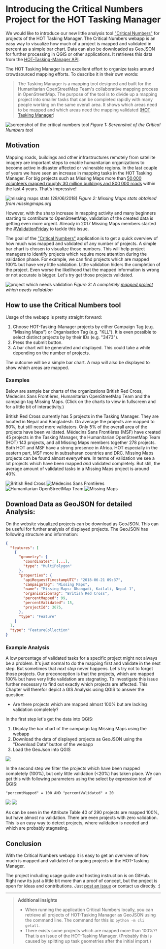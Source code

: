 # Introducing the Critical Numbers Project for the HOT Tasking Manager 

We would like to introduce our new little analysis tool ["Critical Numbers"](https://disastertools.heigit.org/critical_numbers/) for projects of the HOT Tasking Manager. The Critical Numbers webapp is an easy way to visualize how much of a project is mapped and validated in percent as a simple bar chart. Data can also be downloaded as GeoJSON for further processing in QGIS or other applications. It retrieves this data from the [HOT-Tasking-Manager API](https://tasks.hotosm.org/api-docs).

The HOT Tasking Manager is an excellent effort to organize tasks around crowdsourced mapping efforts.
To describe it in their own words:

> The Tasking Manager is a mapping tool designed and built for the Humanitarian OpenStreetMap Team's collaborative mapping process in OpenStreetMap. The purpose of the tool is to divide up a mapping project into smaller tasks that can be completed rapidly with many people working on the same overall area. It shows which areas need to be mapped and which areas need the mapping validated ([HOT Tasking Manager](https://tasks.hotosm.org/about))

![screenshot of the critical numbers tool](images/critical_numbers_screenshot.PNG)
*Figure 1: Screenshot of the Critical Numbers tool*

## Motivation

Mapping roads, buildings and other infrastructures remotely from satellite imagery are important steps to enable humanitarian organizations to become active in disaster affected or vulnerable regions. In the last couple of years we have seen an increase in mapping tasks in the HOT Tasking Manager. For big projects such as Missing Maps more than [50,000 volunteers mapped roughly 30 million buildings and 800,000 roads](http://www.missingmaps.org/leaderboards/#/missingmaps) within the last 4 years. That's impressive!

![missing maps stats (28/06/2018)](images/mm_stats_28_06_2018.PNG)
*Figure 2: Missing Maps stats obtained from missingmaps.org*

However, with the sharp increase in mapping activity and many beginners starting to contribute to OpenStreetMap, validation of the created data is getting even more urgent. Already in 2017 Missing Maps members started the [#ValidationFriday](https://twitter.com/hashtag/ValidationFriday?src=hash&lang=de) to tackle this issue. 

The goal of the ["Critical Numbers"](https://disastertools.heigit.org/critical_numbers/) application is to get a quick overview of how much was mapped and validated of any number of projects. A simple bar chart is chosen to visualize those numbers. This will help project managers to identify projects which require more attention during the validation phase. For example, we can find projects which are mapped 100% but have very little validation. Little validation hiders the completion of the project. Even worse the likelihood that the mapped information is wrong or not accurate is bigger. Let's try get those projects validated.

![project which needs validation](images/example_project_needs_validation.PNG)
*Figure 3: A completely [mapped project](https://tasks.hotosm.org/project/4007) which needs validation*

## How to use the Critical Numbers tool

Usage of the webapp is pretty straight forward:

1. Choose HOT-Tasking-Manager projects by either Campaign Tag (e.g. "Missing Maps") or Organisation Tag (e.g. "KLL"). It is even possible to select distinct projects by by their IDs (e.g. "3473").
2. Press the submit button.
3. A bar chart will be generated and displayed. This could take a while depending on the number of projects.

The outcome will be a simple bar chart. A map will also be displayed to show which areas are mapped.

### Examples

Below are sample bar charts of the organizations British Red Cross, Médecins Sans Frontières, Humanitarian OpenStreetMap Team and the campaign tag Missing Maps. (Click on the charts to view in fullscreen and for a little bit of interactivity.)

British Red Cross currently has 5 projects in the Tasking Manager. They are located in Nepal and Bangladesh. On average the projects are mapped to 80%, but still need more validators. Only 5% of the overall area of the projects have been validated. Médecins Sans Frontières (MSF) have created 45 projects in the Tasking Manager, the Humanitarian OpenStreetMap Team (HOT) 143 projects, and all Missing Maps members together 278 projects. Both HOT and MSF have a strong presence in Africa. HOT especially in the eastern part, MSF more in subsaharan countries and DRC. Missing Maps projects can be found almost everywhere. In terms of validation we see a lot projects which have been mapped *and* validated completely. But still, the average amount of validated tasks in a Missing Maps project is around 40%.

![British Red Cross](images/brc.svg)
![Médecins Sans Frontières](images/msf.svg)
![Humanitarian OpenStreetMap Team](images/hot.svg)
![Missing Maps](images/mm.svg)


## Download Data as GeoJSON for detailed Analysis: 

On the website visualized projects can be download as GeoJSON. This can be useful for further analysis of displayed projects. The GeoJSON has following structure and information:

```json
{
  "features": [
    {
      "geometry": {
        "coordinates": [...], 
        "type": "MultiPolygon"
      }, 
      "properties": {
        "apiRequestTimestampUTC": "2018-06-21 09:37", 
        "campaignTag": "Missing Maps", 
        "name": "Missing Maps: Dhangadi, Kailali, Nepal 1", 
        "organisationTag": "British Red Cross", 
        "percentMapped": 99, 
        "percentValidated": 15, 
        "projectId": 3675, 
      }, 
      "type": "Feature"
    }
  ], 
  "type": "FeatureCollection"
}
```

### Example Analysis

A low percentage of validated tasks for a specific project might not always be a problem. It's just normal to do the mapping first and validate in the next step. But sometimes that *next step* never happens. Let's try not to forget those projects. Our preconception is that the projects, which are mapped 100% but have very little validation are stagnating. To investigate this issue further necessary to find out exactly which projects are affected. This Chapter will therefor depict a GIS Analysis using QGIS to answer the question:

- Are there projects which are mapped almost 100% but are lacking validation completely?

In the first step let's get the data into QGIS:
1. Display the bar chart of the campaign tag Missing Maps using the webapp
2. Download the data of displayed projects as GeoJSON using the "Download Data" button of the webapp
3. Load the GeoJson into QGIS

![](images/qgis1.png)

In the second step we filter the projects which have been mapped completely (100%), but only little validation (<20%) has taken place. We can get this with following parameters using the select by expression tool of QGIS:

```"percentMapped" = 100 AND "percentValidated" < 20```

![](images/qgis2-selection.png)
![](images/qgis3-attributes.png)

As can be seen in the Attribute Table 40 of 290 projects are mapped 100%, but have almost no validation. There are even projects with zero validation. This is an easy way to detect projects, where validation is needed and which are probably stagnating.


## Conclusion

With the Critical Numbers webapp it is easy to get an overview of how much is mapped and validated of ongoing projects in the HOT-Tasking Manager.

The project including usage guide and hosting instruction is on GitHub. Right now its just a little bit more than a proof of concept, but the project is open for ideas and contributions. Just [post an issue](https://github.com/GIScience/hot-tm-critical-numbers/issues) or contact us directly. :)

---

> **Additional insights**
> - When running the application Critical Numbers locally, you can retrieve all projects of HOT-Tasking Manager as GeoJSON using the command line. The command for this is: `python -m cli getall`.
> - There exists some projects which are mapped more than 100%?! That is an issue of the HOT-Tasking Manager. (Probably this is caused by splitting up task geometries after the initial import.)
